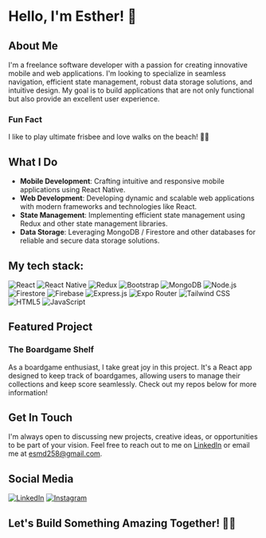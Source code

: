 # Hello, I'm Esther! 👋

## About Me

I'm a freelance software developer with a passion for creating innovative mobile and web applications. I'm looking to specialize in seamless navigation, efficient state management, robust data storage solutions, and intuitive design. My goal is to build applications that are not only functional but also provide an excellent user experience.

### Fun Fact

I like to play ultimate frisbee and love walks on the beach! 🥏🌊

## What I Do

- **Mobile Development**: Crafting intuitive and responsive mobile applications using React Native.
- **Web Development**: Developing dynamic and scalable web applications with modern frameworks and technologies like React.
- **State Management**: Implementing efficient state management using Redux and other state management libraries.
- **Data Storage**: Leveraging MongoDB / Firestore and other databases for reliable and secure data storage solutions.

## My tech stack:

![React](https://img.shields.io/badge/React-61DAFB?style=for-the-badge&logo=react&logoColor=black) ![React Native](https://img.shields.io/badge/React%20Native-61DAFB?style=for-the-badge&logo=react&logoColor=black) ![Redux](https://img.shields.io/badge/Redux-764ABC?style=for-the-badge&logo=redux&logoColor=white) ![Bootstrap](https://img.shields.io/badge/Bootstrap-563D7C?style=for-the-badge&logo=bootstrap&logoColor=white) ![MongoDB](https://img.shields.io/badge/MongoDB-47A248?style=for-the-badge&logo=mongodb&logoColor=white) ![Node.js](https://img.shields.io/badge/Node.js-339933?style=for-the-badge&logo=nodedotjs&logoColor=white) ![Firestore](https://img.shields.io/badge/Firestore-FFCA28?style=for-the-badge&logo=firebase&logoColor=black) ![Firebase](https://img.shields.io/badge/Firebase-FFCA28?style=for-the-badge&logo=firebase&logoColor=black) ![Express.js](https://img.shields.io/badge/Express.js-000000?style=for-the-badge&logo=express&logoColor=white) ![Expo Router](https://img.shields.io/badge/Expo%20Router-000020?style=for-the-badge&logo=expo&logoColor=white) ![Tailwind CSS](https://img.shields.io/badge/Tailwind_CSS-38B2AC?style=for-the-badge&logo=tailwind-css&logoColor=white) ![HTML5](https://img.shields.io/badge/HTML5-E34F26?style=for-the-badge&logo=html5&logoColor=white) ![JavaScript](https://img.shields.io/badge/JavaScript-F7DF1E?style=for-the-badge&logo=javascript&logoColor=black)

## Featured Project

### The Boardgame Shelf 

As a boardgame enthusiast, I take great joy in this project. It's a React app designed to keep track of boardgames, allowing users to manage their collections and keep score seamlessly. Check out my repos below for more information!

## Get In Touch

I'm always open to discussing new projects, creative ideas, or opportunities to be part of your vision. Feel free to reach out to me on [LinkedIn](www.linkedin.com/in/esther-devadas-6ab90a20b) or email me at esmd258@gmail.com.

## Social Media

[![LinkedIn](https://img.shields.io/badge/LinkedIn-0077B5?style=for-the-badge&logo=linkedin&logoColor=white)](www.linkedin.com/in/esther-devadas-6ab90a20b) [![Instagram](https://img.shields.io/badge/Instagram-E4405F?style=for-the-badge&logo=instagram&logoColor=white)](https://www.instagram.com/esthermeiday/) 

## Let's Build Something Amazing Together! 👩‍💻
